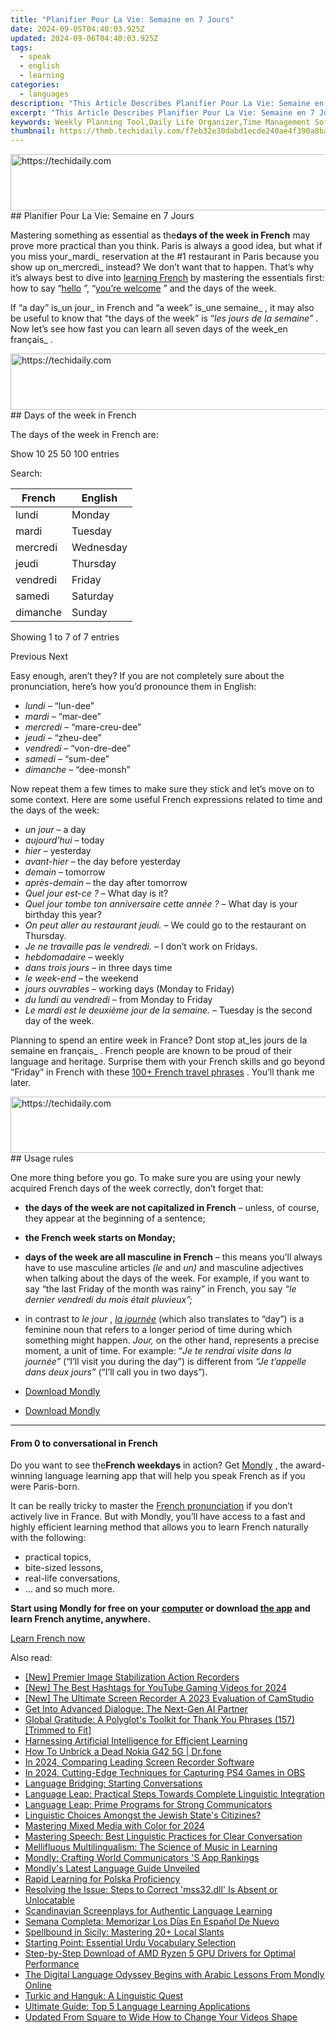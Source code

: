 ```yaml
---
title: "Planifier Pour La Vie: Semaine en 7 Jours"
date: 2024-09-05T04:40:03.925Z
updated: 2024-09-06T04:40:03.925Z
tags:
  - speak
  - english
  - learning
categories:
  - languages
description: "This Article Describes Planifier Pour La Vie: Semaine en 7 Jours"
excerpt: "This Article Describes Planifier Pour La Vie: Semaine en 7 Jours"
keywords: Weekly Planning Tool,Daily Life Organizer,Time Management Software,Week-Long Schedule Maker,7-Day Planning App,Comprehensive Weekly Organizer,Month-to-Month Life Planning Tool
thumbnail: https://thmb.techidaily.com/f7eb32e30dabd1ecde240ae4f390a8ba724185aa17a13d5ef1b9d86c145dc8b7.jpg
---
```


<!-- affiliate ads begin -->
<a href="https://aligracehair.sjv.io/c/5597632/2027167/19272" target="_top" id="2027167">
  <img src="//a.impactradius-go.com/display-ad/19272-2027167" border="0" alt="https://techidaily.com" width="728" height="90"/>
</a>
<img height="0" width="0" src="https://aligracehair.sjv.io/i/5597632/2027167/19272" style="position:absolute;visibility:hidden;" border="0" />
<!-- affiliate ads end -->
## Planifier Pour La Vie: Semaine en 7 Jours

 Mastering something as essential as the**days of the week in French** may prove more practical than you think. Paris is always a good idea, but what if you miss your_mardi_ reservation at the #1 restaurant in Paris because you show up on_mercredi_ instead? We don’t want that to happen. That’s why it’s always best to dive into [learning French](https://shop.mondly.com/affiliate.php?ACCOUNT=ATISTUDI&AFFILIATE=108875&PATH=https://www.mondly.com?AFFILIATE=108875) by mastering the essentials first: how to say “[hello](https://shop.mondly.com/affiliate.php?ACCOUNT=ATISTUDI&AFFILIATE=108875&PATH=https://www.mondly.com?AFFILIATE=108875) ”, “[you’re welcome](https://shop.mondly.com/affiliate.php?ACCOUNT=ATISTUDI&AFFILIATE=108875&PATH=https://www.mondly.com?AFFILIATE=108875) ” and the days of the week.

 If “a day” is_un jour_ in French and “a week” is_une semaine_ , it may also be useful to know that “the days of the week” is “_les jours de la semaine”_ . Now let’s see how fast you can learn all seven days of the week_en français_ .

<!-- affiliate ads begin -->
<a href="https://aligracehair.sjv.io/c/5597632/1938721/19272" target="_top" id="1938721">
  <img src="//a.impactradius-go.com/display-ad/19272-1938721" border="0" alt="https://techidaily.com" width="728" height="90"/>
</a>
<img height="0" width="0" src="https://aligracehair.sjv.io/i/5597632/1938721/19272" style="position:absolute;visibility:hidden;" border="0" />
<!-- affiliate ads end -->
## Days of the week in French

The days of the week in French are:

 Show 10 25 50 100  entries

 Search:

| French   | English   |
| -------- | --------- |
| lundi    | Monday    |
| mardi    | Tuesday   |
| mercredi | Wednesday |
| jeudi    | Thursday  |
| vendredi | Friday    |
| samedi   | Saturday  |
| dimanche | Sunday    |

 Showing 1 to 7 of 7 entries

 Previous  Next

 Easy enough, aren’t they? If you are not completely sure about the pronunciation, here’s how you’d pronounce them in English:

* _lundi_  – “lun-dee”
* _mardi_  – “mar-dee”
* _mercredi_  – “mare-creu-dee”
* _jeudi_  – “zheu-dee”
* _vendredi_  – “von-dre-dee”
* _samedi_  – “sum-dee”
* _dimanche_  – “dee-monsh”

 Now repeat them a few times to make sure they stick and let’s move on to some context. Here are some useful French expressions related to time and the days of the week:

* _un jour_ – a day
* _aujourd’hui_ – today
* _hier_  – yesterday
* _avant-hier_ – the day before yesterday
* _demain_ – tomorrow
* _après-demain_ – the day after tomorrow
* _Quel jour est-ce ?_ – What day is it?
* _Quel jour tombe ton anniversaire cette année ?_ – What day is your birthday this year?
* _On peut aller au restaurant jeudi._ – We could go to the restaurant on Thursday.
* _Je ne travaille pas le vendredi._ – I don’t work on Fridays.
* _hebdomadaire_ – weekly
* _dans trois jours_ – in three days time
* _le week-end_ – the weekend
* _jours ouvrables_ – working days (Monday to Friday)
* _du lundi au vendredi_ – from Monday to Friday
* _Le mardi est le deuxième jour de la semaine._ – Tuesday is the second day of the week.

 Planning to spend an entire week in France? Dont stop at_les jours de la semaine en français_ . French people are known to be proud of their language and heritage. Surprise them with your French skills and go beyond “Friday” in French with these [100+ French travel phrases](https://shop.mondly.com/affiliate.php?ACCOUNT=ATISTUDI&AFFILIATE=108875&PATH=https://www.mondly.com?AFFILIATE=108875) . You’ll thank me later.

<!-- affiliate ads begin -->
<a href="https://laganoo.pxf.io/c/5597632/1528696/16446" target="_top" id="1528696">
  <img src="//a.impactradius-go.com/display-ad/16446-1528696" border="0" alt="https://techidaily.com" width="728" height="90"/>
</a>
<img height="0" width="0" src="https://laganoo.pxf.io/i/5597632/1528696/16446" style="position:absolute;visibility:hidden;" border="0" />
<!-- affiliate ads end -->
## Usage rules

 One more thing before you go. To make sure you are using your newly acquired French days of the week correctly, don’t forget that:

* **the days of the week are not capitalized in French** – unless, of course, they appear at the beginning of a sentence;
* **the French week starts on Monday;**
* **days of the week are all masculine in French** – this means you’ll always have to use masculine articles _(le_ and _un)_  and masculine adjectives when talking about the days of the week. For example, if you want to say “the last Friday of the month was rainy” in French, you say _“le dernier vendredi du mois était pluvieux”;_
* in contrast to _le jour_ , [_la journée_](https://french.kwiziq.com/revision/grammar/when-to-use-an-annee-matin-matinee-jour-journee-soir-soiree-time-unit-vs-duration) (which also translates to “day”) is a feminine noun that refers to a longer period of time during which something might happen. _Jour,_ on the other hand, represents a precise moment, a unit of time. For example: “_Je te rendrai visite dans la journée”_ (“I’ll visit you during the day”) is different from _“Je t’appelle dans deux jours”_ (“I’ll call you in two days”).

* [Download Mondly](https://www.facebook.com/sharer/sharer.php?u=https%3A%2F%2Fwww.mondly.com%2Fblog%2Fdays-of-the-week-in-french%2F&t=The+Days+of+the+Week+in+French "Share on Facebook")
* [Download Mondly](https://shop.mondly.com/affiliate.php?ACCOUNT=ATISTUDI&AFFILIATE=108875&PATH=https://www.mondly.com?AFFILIATE=108875)

---

#### From 0 to conversational in French

 Do you want to see the**French weekdays** in action? Get [Mondly](https://app.adjust.io/5ixfg4k?campaign=blog-post-id-6137&fallback=https%3A%2F%2Fapp.mondly.com?avangate%5Fsrc=blog-post-id-6137?mother%5Flang=en%5Fus?target%5Flang=fr&redirect%5Fandroid=https%3A%2F%2Fplay.google.com%2Fstore%2Fapps%2Fdetails%3Fid%3Dcom.atistudios.mondly.languages&redirect%5Fios=https%3A%2F%2Fitunes.apple.com%2Fapp%2Fid987873536&redirect%5Fmacos=https%3A%2F%2Fapp.mondly.com?avangate%5Fsrc=blog-post-id-6137?mother%5Flang=en%5Fus?target%5Flang=fr) , the award-winning language learning app that will help you speak French as if you were Paris-born.

 It can be really tricky to master the [French pronunciation](https://shop.mondly.com/affiliate.php?ACCOUNT=ATISTUDI&AFFILIATE=108875&PATH=https://www.mondly.com?AFFILIATE=108875) if you don’t actively live in France. But with Mondly, you’ll have access to a fast and highly efficient learning method that allows you to learn French naturally with the following:

* practical topics,
* bite-sized lessons,
* real-life conversations,
* … and so much more.

 **Start using Mondly for free on your [computer](https://app.adjust.io/5ixfg4k?campaign=blog-post-id-6137&fallback=https%3A%2F%2Fapp.mondly.com?avangate%5Fsrc=blog-post-id-6137?mother%5Flang=en%5Fus?target%5Flang=fr&redirect%5Fandroid=https%3A%2F%2Fplay.google.com%2Fstore%2Fapps%2Fdetails%3Fid%3Dcom.atistudios.mondly.languages&redirect%5Fios=https%3A%2F%2Fitunes.apple.com%2Fapp%2Fid987873536&redirect%5Fmacos=https%3A%2F%2Fapp.mondly.com?avangate%5Fsrc=blog-post-id-6137?mother%5Flang=en%5Fus?target%5Flang=fr) or download [the app](https://app.adjust.io/5ixfg4k?campaign=blog-post-id-6137&fallback=https%3A%2F%2Fapp.mondly.com?avangate%5Fsrc=blog-post-id-6137?mother%5Flang=en%5Fus?target%5Flang=fr&redirect%5Fandroid=https%3A%2F%2Fplay.google.com%2Fstore%2Fapps%2Fdetails%3Fid%3Dcom.atistudios.mondly.languages&redirect%5Fios=https%3A%2F%2Fitunes.apple.com%2Fapp%2Fid987873536&redirect%5Fmacos=https%3A%2F%2Fapp.mondly.com?avangate%5Fsrc=blog-post-id-6137?mother%5Flang=en%5Fus?target%5Flang=fr) and learn French anytime, anywhere.**

[Learn French now](https://adjt.mondly.com/5ixfg4k?campaign=blog-post-id-6137&fallback=https%3A%2F%2Fapp.mondly.com%3Futm%5Fmedium%3Dblog%5Fblog-post-id-6137%26utm%5Fsource%3Dblog-post-id-6137&redirect%5Fmacos=https%3A%2F%2Fapp.mondly.com%3Futm%5Fmedium%3Dblog%5Fblog-post-id-6137%26utm%5Fsource%3Dblog-post-id-6137&redirect%5Fandroid=https%3A%2F%2Fplay.google.com%2Fstore%2Fapps%2Fdetails%3Fid%3Dcom.atistudios.mondly.languages%3Futm%5Fmedium%3Dblog%5Fblog-post-id-6137%26utm%5Fsource%3Dblog-post-id-6137&redirect%5Fios=https%3A%2F%2Fapps.apple.com%2Fapp%2Fapple-store%2Fid987873536%3Fpt%3D78954800%26ct%3Dblog-post-id-6137%26mt%3D8 "Learn French now")

<ins class="adsbygoogle"
     style="display:block"
     data-ad-format="autorelaxed"
     data-ad-client="ca-pub-7571918770474297"
     data-ad-slot="1223367746"></ins>



<ins class="adsbygoogle"
     style="display:block"
     data-ad-client="ca-pub-7571918770474297"
     data-ad-slot="8358498916"
     data-ad-format="auto"
     data-full-width-responsive="true"></ins>

<span class="atpl-alsoreadstyle">Also read:</span>
<div><ul>
<li><a href="https://extra-approaches.techidaily.com/new-premier-image-stabilization-action-recorders/"><u>[New] Premier Image Stabilization Action Recorders</u></a></li>
<li><a href="https://facebook-record-videos.techidaily.com/new-the-best-hashtags-for-youtube-gaming-videos-for-2024/"><u>[New] The Best Hashtags for YouTube Gaming Videos for 2024</u></a></li>
<li><a href="https://visual-screen-recording.techidaily.com/new-the-ultimate-screen-recorder-a-2023-evaluation-of-camstudio/"><u>[New] The Ultimate Screen Recorder  A 2023 Evaluation of CamStudio</u></a></li>
<li><a href="https://mondly-stories.techidaily.com/get-into-advanced-dialogue-the-next-gen-ai-partner/"><u>Get Into Advanced Dialogue: The Next-Gen AI Partner</u></a></li>
<li><a href="https://mondly-stories.techidaily.com/global-gratitude-a-polyglots-toolkit-for-thank-you-phrases-157-trimmed-to-fit/"><u>Global Gratitude: A Polyglot's Toolkit for Thank You Phrases (157) [Trimmed to Fit]</u></a></li>
<li><a href="https://mondly-stories.techidaily.com/harnessing-artificial-intelligence-for-efficient-learning/"><u>Harnessing Artificial Intelligence for Efficient Learning</u></a></li>
<li><a href="https://fix-guide.techidaily.com/how-to-unbrick-a-dead-nokia-g42-5g-drfone-by-drfone-fix-android-problems-fix-android-problems/"><u>How To Unbrick a Dead Nokia G42 5G | Dr.fone</u></a></li>
<li><a href="https://screen-sharing-recording.techidaily.com/in-2024-comparing-leading-screen-recorder-software/"><u>In 2024, Comparing Leading Screen Recorder Software</u></a></li>
<li><a href="https://digital-screen-recording.techidaily.com/in-2024-cutting-edge-techniques-for-capturing-ps4-games-in-obs/"><u>In 2024, Cutting-Edge Techniques for Capturing PS4 Games in OBS</u></a></li>
<li><a href="https://mondly-stories.techidaily.com/language-bridging-starting-conversations/"><u>Language Bridging: Starting Conversations</u></a></li>
<li><a href="https://mondly-stories.techidaily.com/language-leap-practical-steps-towards-complete-linguistic-integration/"><u>Language Leap: Practical Steps Towards Complete Linguistic Integration</u></a></li>
<li><a href="https://mondly-stories.techidaily.com/language-leap-prime-programs-for-strong-communicators/"><u>Language Leap: Prime Programs for Strong Communicators</u></a></li>
<li><a href="https://mondly-stories.techidaily.com/linguistic-choices-amongst-the-jewish-states-citizines/"><u>Linguistic Choices Amongst the Jewish State's Citizines?</u></a></li>
<li><a href="https://extra-support.techidaily.com/mastering-mixed-media-with-color-for-2024/"><u>Mastering Mixed Media with Color for 2024</u></a></li>
<li><a href="https://mondly-stories.techidaily.com/mastering-speech-best-linguistic-practices-for-clear-conversation/"><u>Mastering Speech: Best Linguistic Practices for Clear Conversation</u></a></li>
<li><a href="https://mondly-stories.techidaily.com/mellifluous-multilingualism-the-science-of-music-in-learning/"><u>Mellifluous Multilingualism: The Science of Music in Learning</u></a></li>
<li><a href="https://mondly-stories.techidaily.com/mondly-crafting-world-communicators-s-app-rankings/"><u>Mondly: Crafting World Communicators 'S App Rankings</u></a></li>
<li><a href="https://mondly-stories.techidaily.com/mondlys-latest-language-guide-unveiled/"><u>Mondly's Latest Language Guide Unveiled</u></a></li>
<li><a href="https://mondly-stories.techidaily.com/rapid-learning-for-polska-proficiency/"><u>Rapid Learning for Polska Proficiency</u></a></li>
<li><a href="https://technical-tips.techidaily.com/resolving-the-issue-steps-to-correct-mss32dll-is-absent-or-unlocatable/"><u>Resolving the Issue: Steps to Correct 'mss32.dll' Is Absent or Unlocatable</u></a></li>
<li><a href="https://mondly-stories.techidaily.com/scandinavian-screenplays-for-authentic-language-learning/"><u>Scandinavian Screenplays for Authentic Language Learning</u></a></li>
<li><a href="https://mondly-stories.techidaily.com/semana-completa-memorizar-los-dias-en-espanol-de-nuevo/"><u>Semana Completa: Memorizar Los Días En Español De Nuevo</u></a></li>
<li><a href="https://mondly-stories.techidaily.com/spellbound-in-sicily-mastering-20plus-local-slants/"><u>Spellbound in Sicily: Mastering 20+ Local Slants</u></a></li>
<li><a href="https://mondly-stories.techidaily.com/starting-point-essential-urdu-vocabulary-selection/"><u>Starting Point: Essential Urdu Vocabulary Selection</u></a></li>
<li><a href="https://win-amazing.techidaily.com/step-by-step-download-of-amd-ryzen-5-gpu-drivers-for-optimal-performance/"><u>Step-by-Step Download of AMD Ryzen 5 GPU Drivers for Optimal Performance</u></a></li>
<li><a href="https://mondly-stories.techidaily.com/the-digital-language-odyssey-begins-with-arabic-lessons-from-mondly-online/"><u>The Digital Language Odyssey Begins with Arabic Lessons From Mondly Online</u></a></li>
<li><a href="https://mondly-stories.techidaily.com/turkic-and-hanguk-a-linguistic-quest/"><u>Turkic and Hanguk: A Linguistic Quest</u></a></li>
<li><a href="https://mondly-stories.techidaily.com/ultimate-guide-top-5-language-learning-applications/"><u>Ultimate Guide: Top 5 Language Learning Applications</u></a></li>
<li><a href="https://ai-vdieo-software.techidaily.com/updated-from-square-to-wide-how-to-change-your-videos-shape/"><u>Updated From Square to Wide How to Change Your Videos Shape</u></a></li>
</ul></div>
